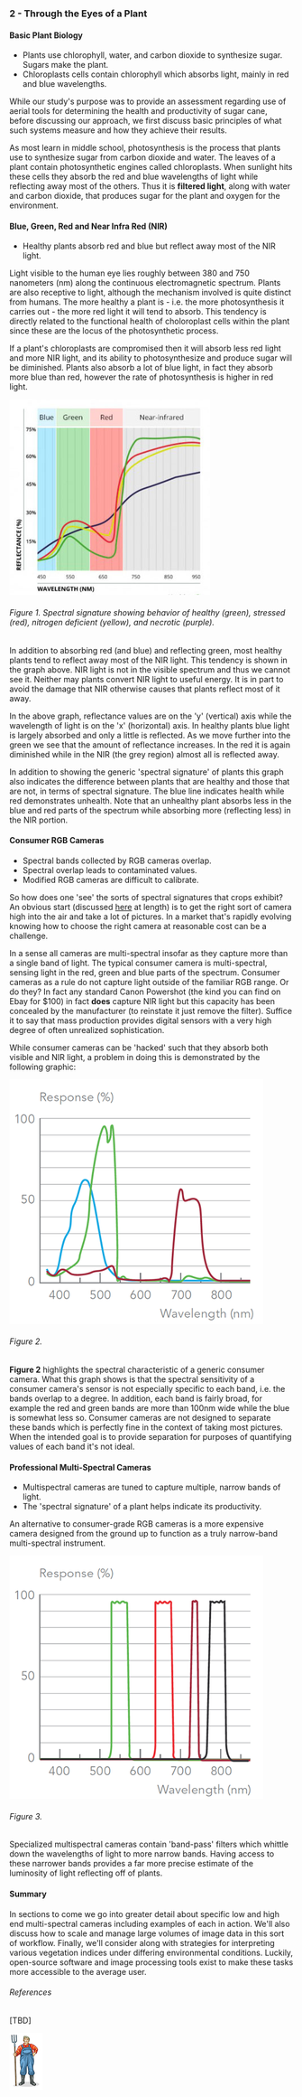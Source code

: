### 2 - Through the Eyes of a Plant

#### Basic Plant Biology

* Plants use chlorophyll, water, and carbon dioxide to synthesize sugar. Sugars make the plant.
* Chloroplasts cells contain chlorophyll which absorbs light, mainly in red and blue wavelengths.

While our study's purpose was to provide an assessment regarding use of aerial tools for determining the health 
and productivity of sugar cane, before discussing our approach, we first discuss basic principles of what such 
systems measure and how they achieve their results. 

As most learn in middle school, photosynthesis is the process that plants use to synthesize sugar from carbon dioxide and water. 
The leaves of a plant contain photosynthetic engines called chloroplasts. When sunlight hits these cells they absorb the 
red and blue wavelengths of light while reflecting away most of the others. Thus it is __filtered light__, along with water 
and carbon dioxide, that produces sugar for the plant and oxygen for the environment.

#### Blue, Green, Red and Near Infra Red (NIR)

* Healthy plants absorb red and blue but reflect away most of the NIR light.

Light visible to the human eye lies roughly between 380 and 750 nanometers (nm) along the continuous electromagnetic spectrum. 
Plants are also receptive to light, although the mechanism involved is quite distinct from humans. The more healthy a 
plant is - i.e. the more photosynthesis it carries out - the more red light it will tend to absorb. This tendency is 
directly related to the functional health of choloroplast cells within the plant since these are the locus of the photosynthetic process. 

If a plant's chloroplasts are compromised then it will absorb less red light and more NIR light, and its ability to 
photosynthesize and produce sugar will be diminished. Plants also absorb a lot of blue light, in fact they absorb more blue than red, however the rate of photosynthesis is higher
in red light. 

![](img/spectral-signature.jpg)
###### Figure 1. Spectral signature showing behavior of healthy (green), stressed (red), nitrogen deficient (yellow), and necrotic (purple). 

In addition to absorbing red (and blue) and reflecting green, most healthy plants tend to reflect away most of 
the NIR light. This tendency is shown in the graph above. NIR light is not in the visible spectrum 
and thus we cannot see it. Neither may plants convert NIR light to useful energy. It is in part to avoid the 
damage that NIR otherwise causes that plants reflect most of it away. 

In the above graph, reflectance values are on the 'y' (vertical) axis while the wavelength of light is on the 'x' 
(horizontal) axis. In healthy plants blue light is largely absorbed and only a little is reflected. As we move further 
into the green we see that the amount of reflectance increases. In the red it is again diminished while in the NIR 
(the grey region) almost all is reflected away. 

In addition to showing the generic 'spectral signature' of plants this graph also indicates the difference 
between plants that are healthy and those that are not, in terms of spectral signature. The blue line indicates 
health while red demonstrates unhealth. Note that an unhealthy plant absorbs less in the blue 
and red parts of the spectrum while absorbing more (reflecting less) in the NIR portion.   
 

#### Consumer RGB Cameras
* Spectral bands collected by RGB cameras overlap. 
* Spectral overlap leads to contaminated values.
* Modified RGB cameras are difficult to calibrate.

So how does one 'see' the sorts of spectral signatures that crops exhibit? An obvious start (discussed [here](study_methods.md)
at length) is to get the right sort of camera high into the air and take a lot of pictures.
In a market that's rapidly evolving knowing how to choose the right camera at reasonable cost can be a challenge.

In a sense all cameras are multi-spectral insofar as they capture more than a single band of light. The typical consumer
camera is multi-spectral, sensing light in the red, green and blue parts of the spectrum. Consumer cameras as a rule do 
not capture light outside of the familiar RGB range. Or do they? In fact any standard Canon Powershot (the kind you can 
find on Ebay for $100) in fact __does__ capture NIR light but this capacity has been concealed by the manufacturer (to 
reinstate it just remove the filter). Suffice it to say that mass production provides digital sensors with a very 
high degree of often unrealized sophistication.
 
While consumer cameras can be 'hacked' such that they absorb both visible and NIR light, a problem in doing this is 
demonstrated by the following graphic:

![](img/consumer.png)
###### Figure 2.

__Figure 2__ highlights the spectral characteristic of a generic consumer camera. What this graph shows is that the spectral 
sensitivity of a consumer camera's sensor is not especially specific to each band, i.e. the bands overlap to a degree. In addition,
each band is fairly broad, for example the red and green bands are more than 100nm wide while the blue is somewhat less so. 
Consumer cameras are not designed to separate these bands which is perfectly fine in the context of taking most pictures. 
When the intended goal is to provide separation for purposes of quantifying values of each band it's not ideal. 

#### Professional Multi-Spectral Cameras

* Multispectral cameras are tuned to capture multiple, narrow bands of light.
* The 'spectral signature' of a plant helps indicate its productivity.

An alternative to consumer-grade RGB cameras is a more expensive 
camera designed from the ground up to function as a truly narrow-band multi-spectral instrument. 

![](img/sequoia.png)
###### Figure 3.

Specialized multispectral cameras contain 'band-pass' filters which whittle down the wavelengths of light to more 
narrow bands. Having access to these narrower bands provides a far more precise estimate of the luminosity of 
light reflecting off of plants.    

#### Summary

In sections to come we go into greater detail about specific low and high end multi-spectral cameras including examples 
of each in action. We'll also discuss how to scale and manage large volumes of image data in this sort of workflow.  Finally, 
we'll consider along with strategies for interpreting various vegetation indices under differing environmental conditions. 
Luckily, open-source software and image processing tools exist to make these tasks more accessible to the average user.

###### References

[TBD]
 
![](img/farmera.png) 
